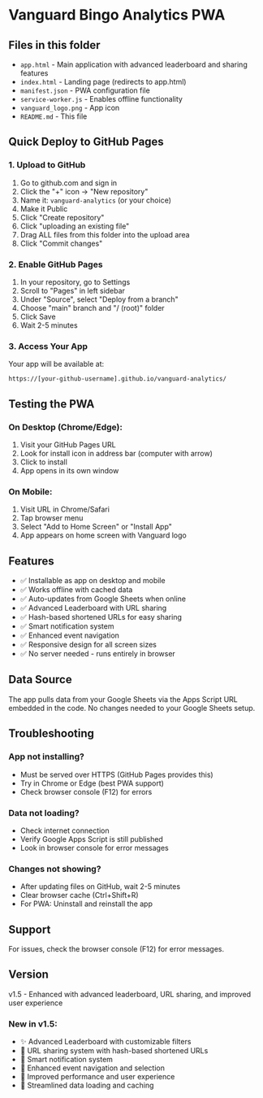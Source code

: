 # Vanguard Bingo Analytics PWA

## Files in this folder
- `app.html` - Main application with advanced leaderboard and sharing features
- `index.html` - Landing page (redirects to app.html)
- `manifest.json` - PWA configuration file
- `service-worker.js` - Enables offline functionality
- `vanguard_logo.png` - App icon
- `README.md` - This file

## Quick Deploy to GitHub Pages

### 1. Upload to GitHub
1. Go to github.com and sign in
2. Click the "+" icon → "New repository"
3. Name it: `vanguard-analytics` (or your choice)
4. Make it Public
5. Click "Create repository"
6. Click "uploading an existing file"
7. Drag ALL files from this folder into the upload area
8. Click "Commit changes"

### 2. Enable GitHub Pages
1. In your repository, go to Settings
2. Scroll to "Pages" in left sidebar
3. Under "Source", select "Deploy from a branch"
4. Choose "main" branch and "/ (root)" folder
5. Click Save
6. Wait 2-5 minutes

### 3. Access Your App
Your app will be available at:
```
https://[your-github-username].github.io/vanguard-analytics/
```

## Testing the PWA

### On Desktop (Chrome/Edge):
1. Visit your GitHub Pages URL
2. Look for install icon in address bar (computer with arrow)
3. Click to install
4. App opens in its own window

### On Mobile:
1. Visit URL in Chrome/Safari
2. Tap browser menu
3. Select "Add to Home Screen" or "Install App"
4. App appears on home screen with Vanguard logo

## Features
- ✅ Installable as app on desktop and mobile
- ✅ Works offline with cached data
- ✅ Auto-updates from Google Sheets when online
- ✅ Advanced Leaderboard with URL sharing
- ✅ Hash-based shortened URLs for easy sharing
- ✅ Smart notification system
- ✅ Enhanced event navigation
- ✅ Responsive design for all screen sizes
- ✅ No server needed - runs entirely in browser

## Data Source
The app pulls data from your Google Sheets via the Apps Script URL embedded in the code. No changes needed to your Google Sheets setup.

## Troubleshooting

### App not installing?
- Must be served over HTTPS (GitHub Pages provides this)
- Try in Chrome or Edge (best PWA support)
- Check browser console (F12) for errors

### Data not loading?
- Check internet connection
- Verify Google Apps Script is still published
- Look in browser console for error messages

### Changes not showing?
- After updating files on GitHub, wait 2-5 minutes
- Clear browser cache (Ctrl+Shift+R)
- For PWA: Uninstall and reinstall the app

## Support
For issues, check the browser console (F12) for error messages.

## Version
v1.5 - Enhanced with advanced leaderboard, URL sharing, and improved user experience

### New in v1.5:
- ✨ Advanced Leaderboard with customizable filters
- 🔗 URL sharing system with hash-based shortened URLs
- 📱 Smart notification system
- 🎯 Enhanced event navigation and selection
- 🚀 Improved performance and user experience
- 🔄 Streamlined data loading and caching